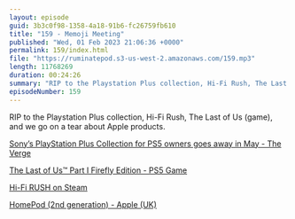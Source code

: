 ```yaml
---
layout: episode
guid: 3b3c0f98-1358-4a18-91b6-fc26759fb610
title: "159 - Memoji Meeting"
published: "Wed, 01 Feb 2023 21:06:36 +0000"
permalink: 159/index.html
file: "https://ruminatepod.s3-us-west-2.amazonaws.com/159.mp3"
length: 11768269
duration: 00:24:26
summary: "RIP to the Playstation Plus collection, Hi-Fi Rush, The Last of Us (game), and we go on a tear about Apple products."
episodeNumber: 159
---
```


RIP to the Playstation Plus collection, Hi-Fi Rush, The Last of Us (game), and we go on a tear about Apple products.

[Sony’s PlayStation Plus Collection for PS5 owners goes away in May - The Verge](https://www.theverge.com/2023/2/1/23581459/ps5-playstation-plus-collection-sony-greatest-hits-stop)

[The Last of Us™ Part I Firefly Edition - PS5 Game](https://direct.playstation.com/en-gb/buy-games/the-last-of-us-part-i-firefly-edition-ps5)

[Hi-Fi RUSH on Steam](https://store.steampowered.com/app/1817230/HiFi_RUSH/)

[HomePod (2nd generation) - Apple (UK)](https://www.apple.com/uk/homepod-2nd-generation/?afid=p238%7CsqmlbUITh-dc_mtid_20925z4e61671_pcrid_645300091185_pgrid_148889542001_pexid__&cid=wwa-uk-kwgo-aes--homepod-e-slid--productid--Brand-HomePod-Announce)
